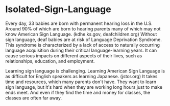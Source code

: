 # Isolated-Sign-Language
Every day, 33 babies are born with permanent hearing loss in the U.S.
Around 90% of which are born to hearing parents many of which may not know American Sign Language. (kdhe.ks.gov, deafchildren.org) Without sign language, deaf babies are at risk of Language Deprivation Syndrome. This syndrome is characterized by a lack of access to naturally occurring language acquisition during their critical language-learning years. It can cause serious impacts on different aspects of their lives, such as relationships, education, and employment.

Learning sign language is challenging.
Learning American Sign Language is as difficult for English speakers as learning Japanese. (jstor.org) It takes time and resources, which many parents don't have. They want to learn sign language, but it's hard when they are working long hours just to make ends meet. And even if they find the time and money for classes, the classes are often far away.
